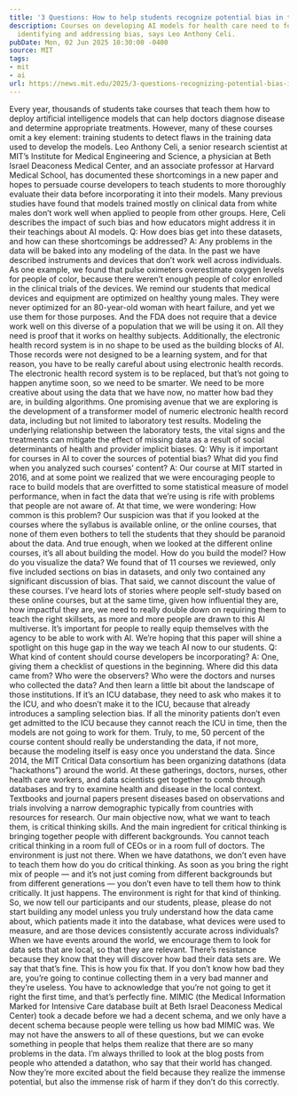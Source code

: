 ```yaml
---
title: '3 Questions: How to help students recognize potential bias in their AI datasets'
description: Courses on developing AI models for health care need to focus more on
  identifying and addressing bias, says Leo Anthony Celi.
pubDate: Mon, 02 Jun 2025 10:30:00 -0400
source: MIT
tags:
- mit
- ai
url: https://news.mit.edu/2025/3-questions-recognizing-potential-bias-in-ai-datasets-0602
---
```


Every year, thousands of students take courses that teach them how to deploy artificial intelligence models that can help doctors diagnose disease and determine appropriate treatments. However, many of these courses omit a key element: training students to detect flaws in the training data used to develop the models.
Leo Anthony Celi, a senior research scientist at MIT’s Institute for Medical Engineering and Science, a physician at Beth Israel Deaconess Medical Center, and an associate professor at Harvard Medical School, has documented these shortcomings in a new paper and hopes to persuade course developers to teach students to more thoroughly evaluate their data before incorporating it into their models. Many previous studies have found that models trained mostly on clinical data from white males don’t work well when applied to people from other groups. Here, Celi describes the impact of such bias and how educators might address it in their teachings about AI models.
Q: How does bias get into these datasets, and how can these shortcomings be addressed?
A: Any problems in the data will be baked into any modeling of the data. In the past we have described instruments and devices that don’t work well across individuals. As one example, we found that pulse oximeters overestimate oxygen levels for people of color, because there weren’t enough people of color enrolled in the clinical trials of the devices. We remind our students that medical devices and equipment are optimized on healthy young males. They were never optimized for an 80-year-old woman with heart failure, and yet we use them for those purposes. And the FDA does not require that a device work well on this diverse of a population that we will be using it on. All they need is proof that it works on healthy subjects.
Additionally, the electronic health record system is in no shape to be used as the building blocks of AI. Those records were not designed to be a learning system, and for that reason, you have to be really careful about using electronic health records. The electronic health record system is to be replaced, but that’s not going to happen anytime soon, so we need to be smarter. We need to be more creative about using the data that we have now, no matter how bad they are, in building algorithms.
One promising avenue that we are exploring is the development of a transformer model of numeric electronic health record data, including but not limited to laboratory test results. Modeling the underlying relationship between the laboratory tests, the vital signs and the treatments can mitigate the effect of missing data as a result of social determinants of health and provider implicit biases.
Q: Why is it important for courses in AI to cover the sources of potential bias? What did you find when you analyzed such courses’ content?
A: Our course at MIT started in 2016, and at some point we realized that we were encouraging people to race to build models that are overfitted to some statistical measure of model performance, when in fact the data that we’re using is rife with problems that people are not aware of. At that time, we were wondering: How common is this problem?
Our suspicion was that if you looked at the courses where the syllabus is available online, or the online courses, that none of them even bothers to tell the students that they should be paranoid about the data. And true enough, when we looked at the different online courses, it’s all about building the model. How do you build the model? How do you visualize the data? We found that of 11 courses we reviewed, only five included sections on bias in datasets, and only two contained any significant discussion of bias.
That said, we cannot discount the value of these courses. I’ve heard lots of stories where people self-study based on these online courses, but at the same time, given how influential they are, how impactful they are, we need to really double down on requiring them to teach the right skillsets, as more and more people are drawn to this AI multiverse. It’s important for people to really equip themselves with the agency to be able to work with AI. We’re hoping that this paper will shine a spotlight on this huge gap in the way we teach AI now to our students.
Q: What kind of content should course developers be incorporating?
A: One, giving them a checklist of questions in the beginning. Where did this data came from? Who were the observers? Who were the doctors and nurses who collected the data? And then learn a little bit about the landscape of those institutions. If it’s an ICU database, they need to ask who makes it to the ICU, and who doesn’t make it to the ICU, because that already introduces a sampling selection bias. If all the minority patients don’t even get admitted to the ICU because they cannot reach the ICU in time, then the models are not going to work for them. Truly, to me, 50 percent of the course content should really be understanding the data, if not more, because the modeling itself is easy once you understand the data.
Since 2014, the MIT Critical Data consortium has been organizing datathons (data “hackathons”) around the world. At these gatherings, doctors, nurses, other health care workers, and data scientists get together to comb through databases and try to examine health and disease in the local context. Textbooks and journal papers present diseases based on observations and trials involving a narrow demographic typically from countries with resources for research.
Our main objective now, what we want to teach them, is critical thinking skills. And the main ingredient for critical thinking is bringing together people with different backgrounds.
You cannot teach critical thinking in a room full of CEOs or in a room full of doctors. The environment is just not there. When we have datathons, we don’t even have to teach them how do you do critical thinking. As soon as you bring the right mix of people — and it’s not just coming from different backgrounds but from different generations — you don’t even have to tell them how to think critically. It just happens. The environment is right for that kind of thinking. So, we now tell our participants and our students, please, please do not start building any model unless you truly understand how the data came about, which patients made it into the database, what devices were used to measure, and are those devices consistently accurate across individuals?
When we have events around the world, we encourage them to look for data sets that are local, so that they are relevant. There’s resistance because they know that they will discover how bad their data sets are. We say that that’s fine. This is how you fix that. If you don’t know how bad they are, you’re going to continue collecting them in a very bad manner and they’re useless. You have to acknowledge that you’re not going to get it right the first time, and that’s perfectly fine. MIMIC (the Medical Information Marked for Intensive Care database built at Beth Israel Deaconess Medical Center) took a decade before we had a decent schema, and we only have a decent schema because people were telling us how bad MIMIC was.
We may not have the answers to all of these questions, but we can evoke something in people that helps them realize that there are so many problems in the data. I’m always thrilled to look at the blog posts from people who attended a datathon, who say that their world has changed. Now they’re more excited about the field because they realize the immense potential, but also the immense risk of harm if they don’t do this correctly.